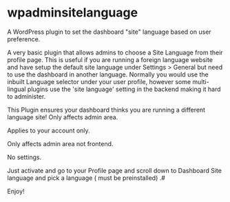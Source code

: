 # wpadminsitelanguage
A WordPress plugin to set the dashboard "site" language based on user preference.

A very basic plugin that allows admins to choose a Site Language from their profile page.
This is useful if you are running a foreign language website and have setup the default site language under Settings > General but need to use the dashboard in another language. 
Normally you would use the inbuilt Language selector under your user profile, however some  multi-lingual plugins use the 'site language' setting in the backend making it hard to administer.

This Plugin ensures your dashboard thinks you are running a different language site! Only affects admin area.

Applies to your account only.

Only affects admin area not frontend.

No settings.

Just activate and go to your Profile page and scroll down to Dashboard Site language and pick a language ( must be preinstalled) .#

Enjoy!


